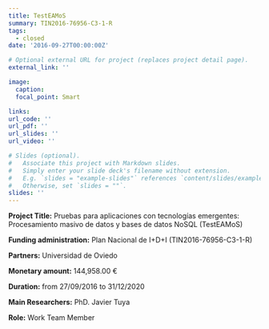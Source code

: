 ```yaml
---
title: TestEAMoS
summary: TIN2016-76956-C3-1-R
tags:
  - closed
date: '2016-09-27T00:00:00Z'

# Optional external URL for project (replaces project detail page).
external_link: ''

image:
  caption: 
  focal_point: Smart

links:
url_code: ''
url_pdf: ''
url_slides: ''
url_video: ''

# Slides (optional).
#   Associate this project with Markdown slides.
#   Simply enter your slide deck's filename without extension.
#   E.g. `slides = "example-slides"` references `content/slides/example-slides.md`.
#   Otherwise, set `slides = ""`.
slides: ''
---
```

**Project Title:** Pruebas para aplicaciones con tecnologías emergentes: Procesamiento masivo de datos y bases de datos NoSQL (TestEAMoS)


**Funding administration:** Plan Nacional de I+D+I (TIN2016-76956-C3-1-R)


**Partners:** Universidad de Oviedo	


**Monetary amount:** 144,958.00 €


**Duration:** from 27/09/2016 to 31/12/2020


**Main Researchers:** PhD. Javier Tuya	


**Role:** Work Team Member

